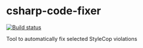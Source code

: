 # csharp-code-fixer
[![Build status](https://ci.appveyor.com/api/projects/status/suvfs2ocppqd4144/branch/master?svg=true)](https://ci.appveyor.com/project/kevinphelps/csharp-code-fixer/branch/master)

Tool to automatically fix selected StyleCop violations
